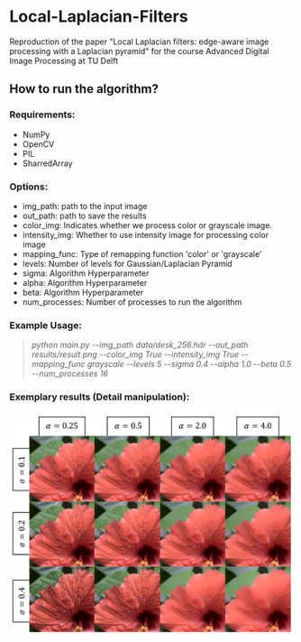 # Local-Laplacian-Filters
Reproduction of the paper "Local Laplacian filters: edge-aware image processing with a Laplacian pyramid" for the course Advanced Digital Image Processing at TU Delft

## How to run the algorithm?

### Requirements:
* NumPy
* OpenCV
* PIL
* SharredArray


### Options:
* img_path: path to the input image
* out_path: path to save the results
* color_img: Indicates whether we process color or grayscale image.
* intensity_img: Whether to use intensity image for processing color image
* mapping_func: Type of remapping function 'color' or 'grayscale'
* levels: Number of levels for Gaussian/Laplacian Pyramid
* sigma: Algorithm Hyperparameter
* alpha: Algorithm Hyperparameter
* beta: Algorithm Hyperparameter
* num_processes: Number of processes to run the algorithm

### Example Usage:
> *python main.py --img_path data/desk_256.hdr --out_path results/result.png --color_img True --intensity_img True --mapping_func grayscale
--levels 5 --sigma 0.4 --alpha 1.0 --beta 0.5 --num_processes 16*


### Exemplary results (Detail manipulation):
![name-of-you-image](https://github.com/motykatomasz/Local-Laplacian-Filters/blob/main/results/example_detail_enhancement.png?raw=true)

